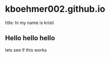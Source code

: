 # kboehmer002.github.io
<!-- Google tag (gtag.js) -->
<script async src="https://www.googletagmanager.com/gtag/js?id=G-LESKVLBG2W"></script>
<script>
  window.dataLayer = window.dataLayer || [];
  function gtag(){dataLayer.push(arguments);}
  gtag('js', new Date());

  gtag('config', 'G-LESKVLBG2W');
</script>

title: hi my name is kristi

## Hello hello hello 

lets see if this works
